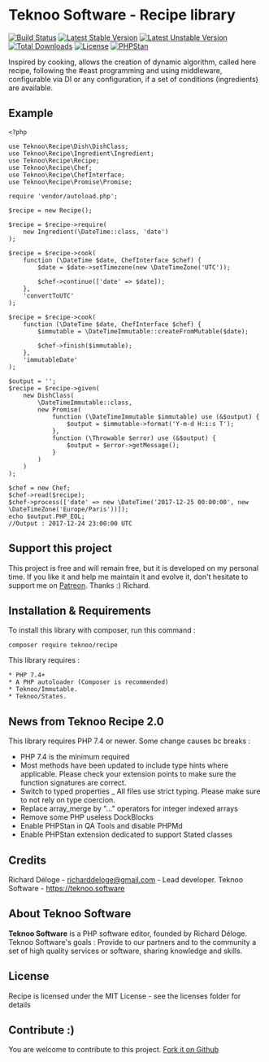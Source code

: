 Teknoo Software - Recipe library
================================

[![Build Status](https://travis-ci.com/TeknooSoftware/recipe.svg?branch=master)](https://travis-ci.com/TeknooSoftware/recipe)
[![Latest Stable Version](https://poser.pugx.org/teknoo/recipe/v/stable)](https://packagist.org/packages/teknoo/recipe)
[![Latest Unstable Version](https://poser.pugx.org/teknoo/recipe/v/unstable)](https://packagist.org/packages/teknoo/recipe)
[![Total Downloads](https://poser.pugx.org/teknoo/recipe/downloads)](https://packagist.org/packages/teknoo/recipe)
[![License](https://poser.pugx.org/teknoo/recipe/license)](https://packagist.org/packages/teknoo/recipe)
[![PHPStan](https://img.shields.io/badge/PHPStan-enabled-brightgreen.svg?style=flat)](https://github.com/phpstan/phpstan)

Inspired by cooking, allows the creation of dynamic algorithm, called here recipe,
following the #east programming and using middleware, configurable via DI or any configuration,
if a set of conditions (ingredients) are available.

Example
-------

    <?php

    use Teknoo\Recipe\Dish\DishClass;
    use Teknoo\Recipe\Ingredient\Ingredient;
    use Teknoo\Recipe\Recipe;
    use Teknoo\Recipe\Chef;
    use Teknoo\Recipe\ChefInterface;
    use Teknoo\Recipe\Promise\Promise;

    require 'vendor/autoload.php';

    $recipe = new Recipe();

    $recipe = $recipe->require(
        new Ingredient(\DateTime::class, 'date')
    );

    $recipe = $recipe->cook(
        function (\DateTime $date, ChefInterface $chef) {
            $date = $date->setTimezone(new \DateTimeZone('UTC'));

            $chef->continue(['date' => $date]);
        },
        'convertToUTC'
    );

    $recipe = $recipe->cook(
        function (\DateTime $date, ChefInterface $chef) {
            $immutable = \DateTimeImmutable::createFromMutable($date);

            $chef->finish($immutable);
        },
        'immutableDate'
    );

    $output = '';
    $recipe = $recipe->given(
        new DishClass(
            \DateTimeImmutable::class,
            new Promise(
                function (\DateTimeImmutable $immutable) use (&$output) {
                    $output = $immutable->format('Y-m-d H:i:s T');
                },
                function (\Throwable $error) use (&$output) {
                    $output = $error->getMessage();
                }
            )
        )
    );

    $chef = new Chef;
    $chef->read($recipe);
    $chef->process(['date' => new \DateTime('2017-12-25 00:00:00', new \DateTimeZone('Europe/Paris'))]);
    echo $output.PHP_EOL;
    //Output : 2017-12-24 23:00:00 UTC

Support this project
---------------------

This project is free and will remain free, but it is developed on my personal time. 
If you like it and help me maintain it and evolve it, don't hesitate to support me on [Patreon](https://patreon.com/teknoo_software).
Thanks :) Richard. 

Installation & Requirements
---------------------------
To install this library with composer, run this command :

    composer require teknoo/recipe

This library requires :

    * PHP 7.4+
    * A PHP autoloader (Composer is recommended)
    * Teknoo/Immutable.
    * Teknoo/States.

News from Teknoo Recipe 2.0
----------------------------

This library requires PHP 7.4 or newer. Some change causes bc breaks :

- PHP 7.4 is the minimum required
- Most methods have been updated to include type hints where applicable. Please check your extension points to make sure the function signatures are correct.
- Switch to typed properties
_ All files use strict typing. Please make sure to not rely on type coercion.
- Replace array_merge by "..." operators for integer indexed arrays
- Remove some PHP useless DockBlocks
- Enable PHPStan in QA Tools and disable PHPMd
- Enable PHPStan extension dedicated to support Stated classes

Credits
-------
Richard Déloge - <richarddeloge@gmail.com> - Lead developer.
Teknoo Software - <https://teknoo.software>

About Teknoo Software
---------------------
**Teknoo Software** is a PHP software editor, founded by Richard Déloge.
Teknoo Software's goals : Provide to our partners and to the community a set of high quality services or software,
 sharing knowledge and skills.

License
-------
Recipe is licensed under the MIT License - see the licenses folder for details

Contribute :)
-------------

You are welcome to contribute to this project. [Fork it on Github](CONTRIBUTING.md)
